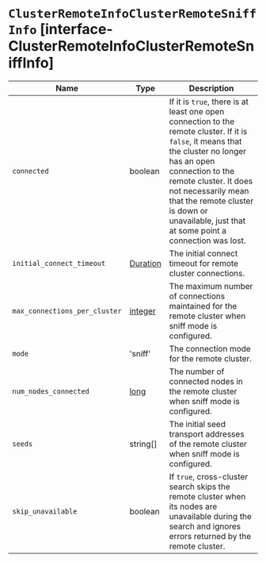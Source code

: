 # `ClusterRemoteInfoClusterRemoteSniffInfo` [interface-ClusterRemoteInfoClusterRemoteSniffInfo]

| Name | Type | Description |
| - | - | - |
| `connected` | boolean | If it is `true`, there is at least one open connection to the remote cluster. If it is `false`, it means that the cluster no longer has an open connection to the remote cluster. It does not necessarily mean that the remote cluster is down or unavailable, just that at some point a connection was lost. |
| `initial_connect_timeout` | [Duration](./Duration.md) | The initial connect timeout for remote cluster connections. |
| `max_connections_per_cluster` | [integer](./integer.md) | The maximum number of connections maintained for the remote cluster when sniff mode is configured. |
| `mode` | 'sniff' | The connection mode for the remote cluster. |
| `num_nodes_connected` | [long](./long.md) | The number of connected nodes in the remote cluster when sniff mode is configured. |
| `seeds` | string[] | The initial seed transport addresses of the remote cluster when sniff mode is configured. |
| `skip_unavailable` | boolean | If `true`, cross-cluster search skips the remote cluster when its nodes are unavailable during the search and ignores errors returned by the remote cluster. |
